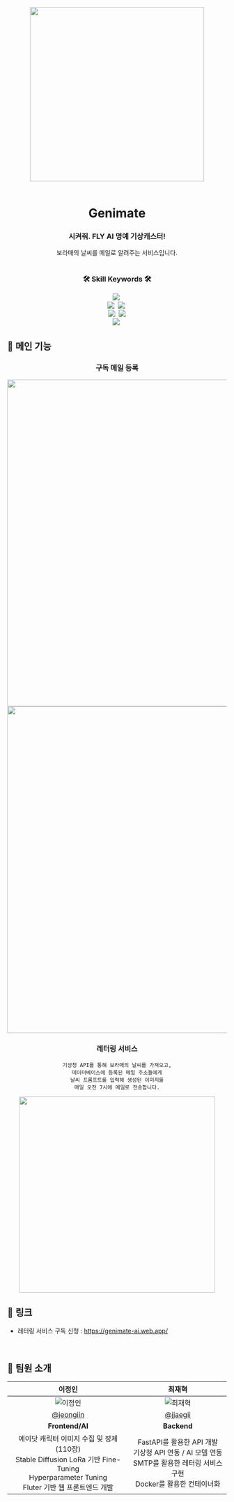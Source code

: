<div align="center">   
    <img src = "https://github.com/SKT-FLY-AI-Challenger-3-DevOps-Study/Genimate/assets/77189999/4e9fd358-5be6-4d78-854e-071439947c85" height = "400px">
    <br/>
    <br/>
    <h1>Genimate</h1>
    <h3>시켜줘. FLY AI 명예 기상캐스터!</h3>
    <p>보라매의 날씨를 메일로 알려주는 서비스입니다.<br />
    <br/>
    <h3>🛠 Skill Keywords 🛠</h3>
    <div align="center">
        <img src="https://img.shields.io/badge/Flutter-02569B?style=flat-square&logo=Flutter&logoColor=white"/>&nbsp 
        <br>
        <img src="https://img.shields.io/badge/FastAPI-009688?style=flat-square&logo=fastapi&logoColor=white">&nbsp
        <img src="https://img.shields.io/badge/SQLite-003B57?style=flat-square&logo=sqlite&logoColor=white">&nbsp
        <br>
        <img src="https://img.shields.io/badge/docker-2496ED?style=flat-square&logo=docker&logoColor=white"/>&nbsp
        <img src="https://img.shields.io/badge/NGINX-009639?style=flat-square&logo=Nginx&logoColor=white"/>
        <br>
        <img src="https://img.shields.io/badge/pytorch-EE4C2C?style=flat-square&logo=PyTorch&logoColor=white">&nbsp
    </div>
</div>

<h2>📝 메인 기능</h2>
<div align="center">

<h3>구독 메일 등록</h3>
    <img src="https://github.com/SKT-FLY-AI-Challenger-3-DevOps-Study/Genimate/assets/77189999/b2b4f91a-f88a-4d59-a9fc-86c55c2b1539" width = "750px"/>
    <img src="https://github.com/SKT-FLY-AI-Challenger-3-DevOps-Study/Genimate/assets/77189999/2c4763ce-ee2a-49d8-95f3-985e9031af4f" width = "750px" />
</div>

<div align="center">
<h3>레터링 서비스</h3>

    기상청 API를 통해 보라매의 날씨를 가져오고,
    데이터베이스에 등록된 메일 주소들에게
    날씨 프롬프트를 입력해 생성된 이미지를
    매일 오전 7시에 메일로 전송합니다.

<img src="https://github.com/SKT-FLY-AI-Challenger-3-DevOps-Study/Genimate/assets/77189999/8ce367d1-9ac8-421e-870b-08a8dbd925ca" height = "450px" />
</div>

<h2>🔗 링크</h2>   

- 레터링 서비스 구독 신청 : https://genimate-ai.web.app/

<br/>

<h2>💁 팀원 소개</h2>


| 이정인 | 최재혁 |
|:---:|:---:|
| ![이정인](https://avatars.githubusercontent.com/u/48753785?v=4) | ![최재혁](https://avatars.githubusercontent.com/u/77189999?v=4) |
| [@jeongiin](https://github.com/jeongiin) | [@jjaegii](https://github.com/jjaegii) |
| **Frontend/AI** | **Backend** |
| 에이닷 캐릭터 이미지 수집 및 정제(110장)<br/>Stable Diffusion LoRa 기반 Fine-Tuning<br/>Hyperparameter Tuning<br/>Fluter 기반 웹 프론트엔드 개발<br/> | FastAPI를 활용한 API 개발<br/>기상청 API 연동 / AI 모델 연동<br/>SMTP를 활용한 레터링 서비스 구현<br/>Docker를 활용한 컨테이너화 |
